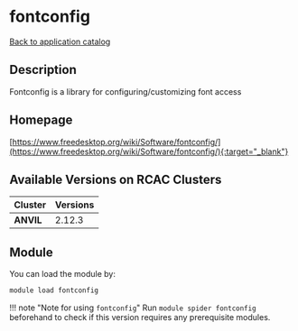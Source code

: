# fontconfig

[Back to application catalog](../app_catalog.md)

## Description

Fontconfig is a library for configuring/customizing font access

## Homepage

[https://www.freedesktop.org/wiki/Software/fontconfig/](https://www.freedesktop.org/wiki/Software/fontconfig/){:target="_blank"}

## Available Versions on RCAC Clusters

|Cluster|Versions|
|---|---|
**ANVIL**|2.12.3

## Module

You can load the module by:

```bash
module load fontconfig
```

!!! note "Note for using `fontconfig`"
    Run `module spider fontconfig` beforehand to check if this version requires any prerequisite modules.

